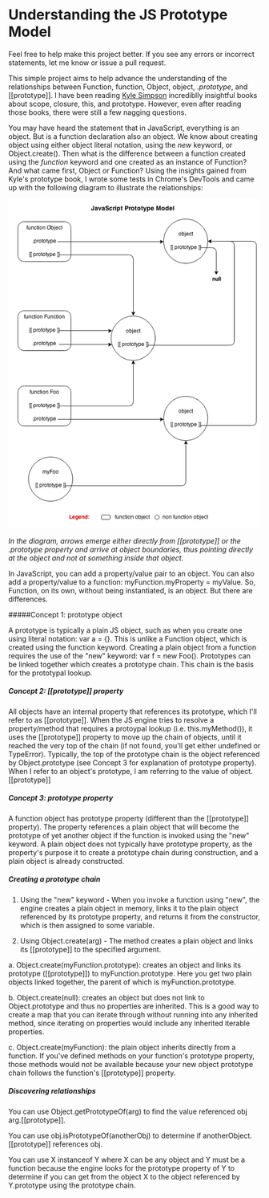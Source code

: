 Understanding the JS Prototype Model
=============================

Feel free to help make this project better. If you see any errors or incorrect statements, let me know or issue a pull request.

This simple project aims to help advance the understanding of the relationships between Function, function, Object, object, *.prototype*, and [[prototype]]. I have been reading [Kyle Simpson](https://github.com/getify/You-Dont-Know-JS) incrediblly insightful books about scope, closure, this, and prototype. However, even after reading those books, there were still a few nagging questions. 

You may have heard the statement that in JavaScript, everything is an object. But is a function declaration also an object. We know about creating object using either object literal notation, using the *new* keyword, or Object.create(). Then what is the difference between a function created using the *function* keyword and one created as an instance of Function? And what came first, Object or Function? Using the insights gained from Kyle's prototype book, I wrote some tests in Chrome's DevTools and came up with the following diagram to illustrate the relationships: 

![JavaScript Prototype Model](https://github.com/udeleng/understand-js-prototype-model/raw/master/images/javascript_prototype_model.png)

*In the diagram, arrows emerge either directly from [[prototype]] or the .prototype property and arrive at object boundaries, thus pointing directly at the object and not at something inside that object.*

In JavaScript, you can add a property/value pair to an object. You can also add a property/value to a function: myFunction.myProperty = myValue. So, Function, on its own, without being instantiated, is an object. But there are differences.

#####Concept 1: prototype object

A prototype is typically a plain JS object, such as when you create one using literal notation: var a = {}. This is unlike a Function object, which is created using the function keyword. Creating a plain object from a function requires the use of the "new" keyword: var f = new Foo(). Prototypes can be linked together which creates a prototype chain. This chain is the basis for the prototypal lookup. 

##### Concept 2: [[prototype]] property

All objects have an internal property that references its prototype, which I'll refer to as [[prototype]]. When the JS engine tries to resolve a property/method that requires a protoypal lookup (i.e. this.myMethod()), it uses the [[prototype]] property to move up the chain of objects, until it reached the very top of the chain (if not found, you'll get either undefined or TypeError). Typically, the top of the prototype chain is the object referenced by Object.prototype (see Concept 3 for explanation of prototype property). When I refer to an object's prototype, I am referring to the value of object.[[prototype]]

##### Concept 3: prototype property

A function object has prototype property (different than the [[prototype]] property). The property references a plain object that will become the prototype of yet another object if the function is invoked using the "new" keyword. A plain object does not typically have prototype property, as the property's purpose it to create a prototype chain during construction, and a plain object is already constructed. 

##### Creating a prototype chain

1. Using the "new" keyword - When you invoke a function using "new", the engine creates a plain object in memory, links it to the plain object referenced by its prototype property, and returns it from the constructor, which is then assigned to some variable.

2. Using Object.create(arg) - The method creates a plain object and links its [[prototype]] to the specified argument. 

  a. Object.create(myFunction.prototype): creates an object and links its prototype ([[prototype]]) to myFunction.prototype. Here you get two plain objects linked together, the parent of which is myFunction.prototype.

  b. Object.create(null): creates an object but does not link to Object.prototype and thus no properties are inherited. This is a good way to create a map that you can iterate through without running into any inherited method, since iterating on properties would include any inherited iterable properties.
  
  c. Object.create(myFunction): the plain object inherits directly from a function. If you've defined methods on your function's prototype property, those methods would not be available because your new object prototype chain follows the function's [[prototype]] property.

##### Discovering relationships

  You can use Object.getPrototypeOf(arg) to find the value referenced obj arg.[[prototype]].
  
  You can use obj.isPrototypeOf(anotherObj) to determine if anotherObject.[[prototype]] references obj.
  
  You can use X instanceof Y where X can be any object and Y must be a function because the engine looks for the prototype property of Y to determine if you can get from the object X to the object referenced by Y.prototype using the prototype chain.

